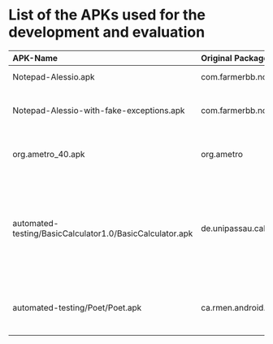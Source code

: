 # List of the APKs used for the development and evaluation


|APK-Name    | Original Package Name | Version | Note|
|:-----------|:----------------------|:--------|:----|
|Notepad-Alessio.apk | com.farmerbb.notepad | 109 | Modified version with logging
|Notepad-Alessio-with-fake-exceptions.apk | com.farmerbb.notepad | 109 | Modified version /with injected Runtime Exceptions
|org.ametro_40.apk | org.ametro | 40 | This app uses backgroun/async tasks to download maps
|automated-testing/BasicCalculator1.0/BasicCalculator.apk | de.unipassau.calculator | 1.0 | A very basic math expression evaluator, which uses two activities and throws an exception when entered a specific input (default: 13)
|automated-testing/Poet/Poet.apk | ca.rmen.android.poetassistant | 1.17.0 | One of the droixbench apps whose crash can be easily replicated